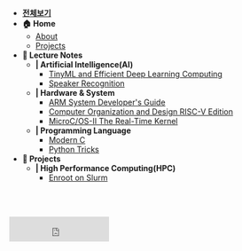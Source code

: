 - [**전체보기**](dashboard.md)
- **🏠 Home**
  - [About](home.md)
  - [Projects](wip.md)
- **📝 Lecture Notes**
  - **| Artificial Intelligence(AI)**
    - [TinyML and Efficient Deep Learning Computing](notes/mit-6s965/README.md)
    - [Speaker Recognition](notes/udemy-speaker/README.md)
  - **| Hardware & System**
    - [ARM System Developer's Guide](notes/arm-system-guide/README.md)
    - [Computer Organization and Design RISC-V Edition](notes/cod/README.md)
    - [MicroC/OS-II The Real-Time Kernel](notes/ucos2/README.md)
  - **| Programming Language**
    - [Modern C](notes/modern-c/README.md)
    - [Python Tricks](notes/python-trick/README.md)
- **🔧 Projects**
  - **| High Performance Computing(HPC)**
    - [Enroot on Slurm](notes/enroot-slurm/README.md)

<br/>
<br/> 

<!-- https://www.clocklink.com/gallery/view/html5-008 -->
<p>
  <iframe scrolling="no" frameborder="no" clocktype="html5" style="overflow:hidden;border:0;margin:0;padding:0;width:180px;height:45px;"src="https://www.clocklink.com/html5embed.php?clock=008&timezone=JST&color=black&size=180&Title=&Message=&Target=&From=2025,1,1,0,0,0&Color=black"></iframe>
</p>